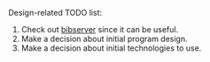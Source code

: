 Design-related TODO list:

1. Check out [bibserver](https://github.com/okfn/bibserver) since it can be useful.
2. Make a decision about initial program design.
3. Make a decision about initial technologies to use.
